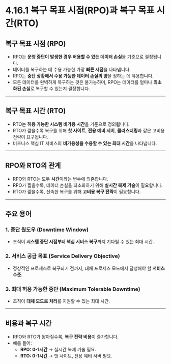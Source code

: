 # 4.16.1 복구 목표 시점(RPO)과 복구 목표 시간(RTO)

## 복구 목표 시점 (RPO)
- RPO는 **운영 중단이 발생한 경우 허용할 수 있는 데이터 손실**을 기준으로 결정됩니다.
- 데이터를 복구하는 데 수용 가능한 가장 **빠른 시점**을 나타냅니다.
- RPO는 **중단 상황에서 수용 가능한 데이터 손실의 양**을 정하는 데 유용합니다.
- 모든 데이터를 완벽하게 복구하는 것은 불가능하며, RPO는 데이터를 얼마나 **최소화된 손실**로 복구할 수 있는지 결정합니다.

---

## 복구 목표 시간 (RTO)
- RTO는 **허용 가능한 시스템 비가용 시간**을 기준으로 정의됩니다.
- RTO가 짧을수록 복구를 위해 **핫 사이트**, **전용 예비 서버**, **클러스터링**과 같은 고비용 전략이 요구됩니다.
- 비즈니스 핵심 IT 서비스의 **비가용성을 수용할 수 있는 최대 시간**을 나타냅니다.

---

## RPO와 RTO의 관계
- RPO와 RTO는 모두 **시간**이라는 변수에 의존합니다.
- RPO가 짧을수록, 데이터 손실을 최소화하기 위해 **실시간 복제 기술**이 필요합니다.
- RTO가 짧을수록, 신속한 복구를 위해 **고비용 복구 전략**이 필요합니다.

---

## 주요 용어

### 1. **중단 원도우 (Downtime Window)**
- 조직이 **시스템 중단 시점부터 핵심 서비스 복구**까지 기다릴 수 있는 최대 시간.

### 2. **서비스 공급 목표 (Service Delivery Objective)**
- 정상적인 프로세스로 복구되기 전까지, 대체 프로세스 모드에서 달성해야 할 **서비스 수준**.

### 3. **최대 허용 가능한 중단 (Maximum Tolerable Downtime)**
- 조직이 **대체 모드로 처리**를 지원할 수 있는 최대 시간.

---

## 비용과 복구 시간
- RPO와 RTO가 짧아질수록, **복구 전략 비용**이 증가합니다.
- 예를 들어:
  - **RPO: 0-1시간** → 실시간 복제 기술 필요.
  - **RTO: 0-1시간** → 핫 사이트, 전용 예비 서버 필요.
